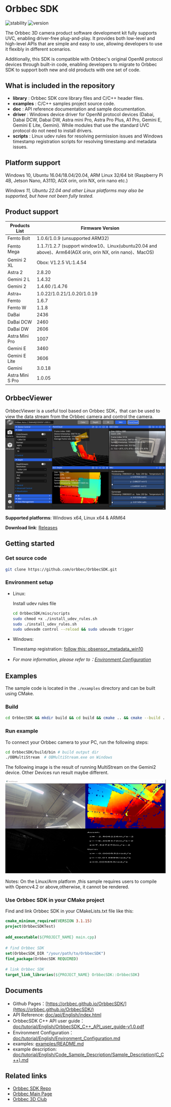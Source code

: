 # Orbbec SDK

![stability](https://img.shields.io/badge/stability-stable-green) ![version](https://img.shields.io/badge/version-1.9.3-green)

The Orbbec 3D camera product software development kit fully supports UVC, enabling driver-free plug-and-play. It provides both low-level and high-level APIs that are simple and easy to use, allowing developers to use it flexibly in different scenarios.

Additionally, this SDK is compatible with Orbbec's original OpenNI protocol devices through built-in code, enabling developers to migrate to Orbbec SDK to support both new and old products with one set of code.

## What is included in the repository

* **library** : Orbbec SDK core library files and C/C++ header files.
* **examples** : C/C++ samples project source code.
* **doc** : API reference documentation and sample documentation.
* **driver** : Windows device driver for OpenNI protocol devices (Dabai, Dabai DCW, Dabai DW, Astra mini Pro, Astra Pro Plus, A1 Pro, Gemini E, Gemini E Lite, Gemini). While modules that use the standard UVC protocol do not need to install drivers.
* **scripts** : Linux udev rules for resolving permission issues and Windows timestamp registration scripts for resolving timestamp and metadata issues.

## Platform support

Windows 10, Ubuntu 16.04/18.04/20.04, ARM Linux 32/64 bit (Raspberry Pi 4B, Jetson Nano, A311D, AGX orin, orin NX, orin nano etc.)

*Windows 11, Ubuntu 22.04 and other Linux platforms may also be supported, but have not been fully tested.*

## Product support

| **Products List** | **Firmware Version** |
| --- | --- |
| Femto Bolt       | 1.0.6/1.0.9  (unsupported ARM32) |
| Femto Mega       | 1.1.7/1.2.7  (support window10、Linux(ubuntu20.04 and above)、Arm64(AGX orin, orin NX, orin nano)、MacOS)  |
| Gemini 2 XL      | Obox: V1.2.5  VL:1.4.54    |
| Astra 2          | 2.8.20                     |
| Gemini 2 L       | 1.4.32                     |
| Gemini 2         | 1.4.60 /1.4.76             |
| Astra+           | 1.0.22/1.0.21/1.0.20/1.0.19 |
| Femto            | 1.6.7                       |
| Femto W          | 1.1.8                       |
| DaBai            | 2436                        |
| DaBai DCW        | 2460                        |
| DaBai DW         | 2606                        |
| Astra Mini Pro   | 1007                        |
| Gemini E         | 3460                        |
| Gemini E Lite    | 3606                        |
| Gemini           | 3.0.18                      |
| Astra Mini S Pro | 1.0.05                      |



## OrbbecViewer

OrbbecViewer is a useful tool based on Orbbec SDK，that can be used to view the data stream from the Orbbec camera and control the camera.
![OrbbecViewer](doc/resources/OrbbecViewer.png)

**Supported platforms**: Windows x64, Linux x64 & ARM64

**Download link**: [Releases](https://github.com/orbbec/OrbbecSDK/releases)


## Getting started

### Get source code

```bash
git clone https://github.com/orbbec/OrbbecSDK.git
```

### Environment setup


* Linux:

    Install udev rules file

    ``` bash
    cd OrbbecSDK/misc/scripts
    sudo chmod +x ./install_udev_rules.sh
    sudo ./install_udev_rules.sh
    sudo udevadm control --reload && sudo udevadm trigger
    ```

* Windows:

    Timestamp registration: [follow this: obsensor_metadata_win10](misc/scripts/obsensor_metadata_win10.md)

* *For more information, please refer to：[Environment Configuration](doc/tutorial/English/Environment_Configuration.md)*



## Examples

The sample code is located in the `./examples` directory and can be built using CMake.

### Build

```bash
cd OrbbecSDK && mkdir build && cd build && cmake .. && cmake --build . --config Release
```

### Run example

To connect your Orbbec camera to your PC, run the following steps:

``` bash
cd OrbbecSDK/build/bin # build output dir
./OBMultiStream  # OBMultiStream.exe on Windows
```
The following image is the result of running MultiStream on the Gemini2 device. Other Devices run result maybe different.

![Multistream](doc/resources/MultiStream.png)

Notes:
On the Linux/Arm platform ,this sample requires users to compile with Opencv4.2 or above,otherwise, it cannot be rendered.


### Use Orbbec SDK in your CMake project

Find and link Orbbec SDK in your CMakeLists.txt file like this:

```cmake
cmake_minimum_required(VERSION 3.1.15)
project(OrbbecSDKTest)

add_executable(${PROJECT_NAME} main.cpp)

# find Orbbec SDK
set(OrbbecSDK_DIR "/your/path/to/OrbbecSDK")
find_package(OrbbecSDK REQUIRED)

# link Orbbec SDK
target_link_libraries(${PROJECT_NAME} OrbbecSDK::OrbbecSDK)
```



## Documents

* Github Pages：[https://orbbec.github.io/OrbbecSDK/](https://orbbec.github.io/OrbbecSDK/)
* API Reference: [doc/api/English/index.html](https://orbbec.github.io/OrbbecSDK/doc/api/English/index.html)
* OrbbecSDK C++ API user guide：[doc/tutorial/English/OrbbecSDK_C++_API_user_guide-v1.0.pdf](https://orbbec.github.io/OrbbecSDK/doc/api/English/OrbbecSDK_C++_API_user_guide-v1.0.pdf)
* Environment Configuration：[doc/tutorial/English/Environment_Configuration.md](doc/tutorial/English/Environment_Configuration.md)
* examples: [examples/README.md](examples/README.md)
* example description: [doc/tutorial/English/Code_Sample_Description/Sample_Description(C_C++).md](doc/tutorial/English/Code_Sample_Description/Sample_Description(C_C++).md)

## Related links

* [Orbbec SDK Repo](https://github.com/orbbec/OrbbecSDK)
* [Orbbec Main Page](https://www.orbbec.com/)
* [Orbbec 3D Club](https://3dclub.orbbec3d.com)
